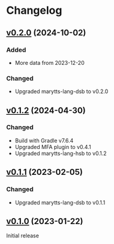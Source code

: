 Changelog
=========

[v0.2.0] (2024-10-02)
---------------------

### Added

- More data from 2023-12-20

### Changed

- Upgraded marytts-lang-dsb to v0.2.0

[v0.1.2] (2024-04-30)
---------------------

### Changed

- Build with Gradle v7.6.4
- Upgraded MFA plugin to v0.4.1
- Upgraded marytts-lang-hsb to v0.1.2

[v0.1.1] (2023-02-05)
---------------------

### Changed

- Upgraded marytts-lang-dsb to v0.1.1

[v0.1.0] (2023-01-22)
---------------------

Initial release

[v0.2.0]: https://github.com/marytts/serbski-institut-dsb-data/releases/tag/v0.2.0
[v0.1.2]: https://github.com/marytts/serbski-institut-dsb-data/releases/tag/v0.1.2
[v0.1.1]: https://github.com/marytts/serbski-institut-dsb-data/releases/tag/v0.1.1
[v0.1.0]: https://github.com/marytts/serbski-institut-dsb-data/releases/tag/v0.1.0
